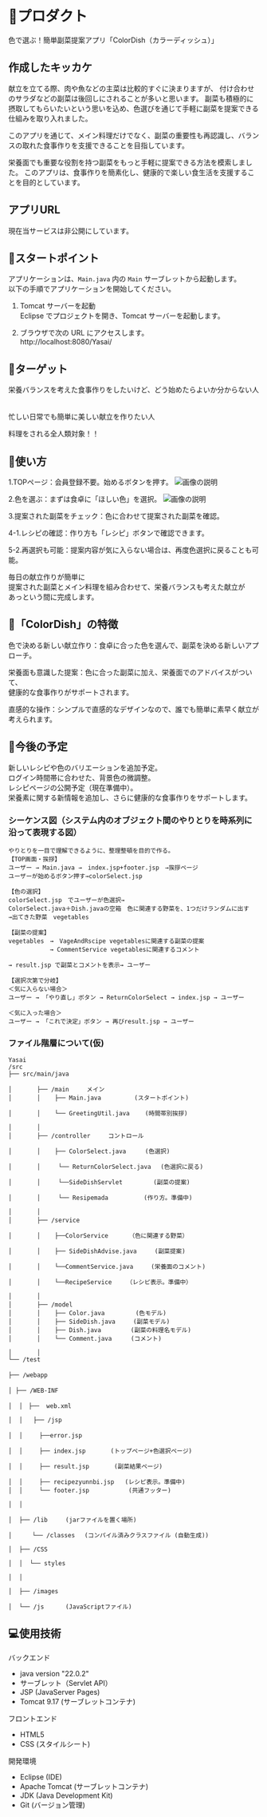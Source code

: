 # 🥬プロダクト
色で選ぶ！簡単副菜提案アプリ「ColorDish（カラーディッシュ）」  


## 作成したキッカケ
献立を立てる際、肉や魚などの主菜は比較的すぐに決まりますが、
付け合わせのサラダなどの副菜は後回しにされることが多いと思います。
副菜も積極的に摂取してもらいたいという思いを込め、色選びを通じて手軽に副菜を提案できる仕組みを取り入れました。

このアプリを通じて、メイン料理だけでなく、副菜の重要性も再認識し、バランスの取れた食事作りを支援できることを目指しています。

栄養面でも重要な役割を持つ副菜をもっと手軽に提案できる方法を模索しました。
このアプリは、食事作りを簡素化し、健康的で楽しい食生活を支援することを目的としています。


## アプリURL
現在当サービスは非公開にしています。  

## 📌スタートポイント
アプリケーションは、`Main.java` 内の `Main` サーブレットから起動します。  
以下の手順でアプリケーションを開始してください。  

 1. Tomcat サーバーを起動  
Eclipse でプロジェクトを開き、Tomcat サーバーを起動します。  

 2. ブラウザで次の URL にアクセスします。  
http://localhost:8080/Yasai/  


## 🎯ターゲット
栄養バランスを考えた食事作りをしたいけど、どう始めたらよいか分からない人  　　

忙しい日常でも簡単に美しい献立を作りたい人  

料理をされる全人類対象！！  


## 📒使い方
1.TOPページ：会員登録不要。始めるボタンを押す。
![画像の説明](images/main.png)

2.色を選ぶ：まずは食卓に「ほしい色」を選択。 
![画像の説明](images/color.png)

3.提案された副菜をチェック：色に合わせて提案された副菜を確認。  


4-1.レシピの確認：作り方も「レシピ」ボタンで確認できます。

5-2.再選択も可能：提案内容が気に入らない場合は、再度色選択に戻ることも可能。　　  

毎日の献立作りが簡単に  
提案された副菜とメイン料理を組み合わせて、栄養バランスも考えた献立が  
あっという間に完成します。  


## 🍴「ColorDish」の特徴
色で決める新しい献立作り：食卓に合った色を選んで、副菜を決める新しいアプローチ。  

栄養面も意識した提案：色に合った副菜に加え、栄養面でのアドバイスがついて、  
健康的な食事作りがサポートされます。  

直感的な操作：シンプルで直感的なデザインなので、誰でも簡単に素早く献立が考えられます。  


## 🌈今後の予定
新しいレシピや色のバリエーションを追加予定。    
ログイン時間帯に合わせた、背景色の微調整。  
レシピページの公開予定（現在準備中）。  
栄養素に関する新情報を追加し、さらに健康的な食事作りをサポートします。   


### シーケンス図（システム内のオブジェクト間のやりとりを時系列に沿って表現する図）
```
やりとりを一目で理解できるように、整理整頓を目的で作る。
【TOP画面・挨拶】
ユーザー → Main.java →　index.jsp+footer.jsp　→挨拶ページ 
ユーザーが始めるボタン押す→colorSelect.jsp　

【色の選択】
colorSelect.jsp　でユーザーが色選択→
ColorSelect.java＋Dish.javaの空箱　色に関連する野菜を、1つだけランダムに出す
→出てきた野菜　vegetables

【副菜の提案】
vegetables　→　VageAndRscipe vegetablesに関連する副菜の提案
　　　　　　　→ CommentService vegetablesに関連するコメント 

→ result.jsp で副菜とコメントを表示→ ユーザー

【選択次第で分岐】
＜気に入らない場合＞
ユーザー → 「やり直し」ボタン → ReturnColorSelect → index.jsp → ユーザー

＜気に入った場合＞
ユーザー → 「これで決定」ボタン → 再びresult.jsp → ユーザー
```


### ファイル階層について(仮)
```
Yasai
/src
├── src/main/java         

│       ├── /main　　　メイン
│       │    ├── Main.java　　　　　 (スタートポイント)

│       │    └── GreetingUtil.java　　 (時間帯別挨拶)

│       │
│       ├── /controller　　　コントロール 

│       │    ├── ColorSelect.java  　　(色選択)

│       │     └── ReturnColorSelect.java 　(色選択に戻る)

│       │     └──SideDishServlet　　　  　(副菜の提案)

│       │     └── Resipemada　　　　　　(作り方。準備中)

│       │
│       ├── /service　　　

│       │    ├──ColorService　　　　（色に関連する野菜）

│       │    ├── SideDishAdvise.java     (副菜提案)

│       │    └──CommentService.java     (栄養面のコメント)

│       │    └──RecipeService　　　（レシピ表示。準備中）

│       │
│       ├── /model　　　
│       │    ├── Color.java　　　　  (色モデル)
│       │    ├── SideDish.java　　　(副菜モデル)
│       │    ├── Dish.java　　　　　(副菜の料理名モデル)
│       │    └── Comment.java　　  (コメント)

│       │
└── /test

├── /webapp　　

│ ├── /WEB-INF 　 

│  │　├──  web.xml

│  │   ├── /jsp

│  │   　├──error.jsp

│  │   　├── index.jsp  　　　(トップページ+色選択ページ)

│  │   　├── result.jsp  　　　(副菜結果ページ)

│  │   　├── recipezyunnbi.jsp   (レシピ表示。準備中)
│  │  　 └── footer.jsp           (共通フッター)

│  │

│  ├── /lib     (jarファイルを置く場所)

│  　  └── /classes 　(コンパイル済みクラスファイル (自動生成))

│  ├── /CSS

│  │  └── styles

│  │

│  ├── /images

│  └── /js 　　　(JavaScriptファイル)
```



## 💻使用技術
バックエンド  
- java version "22.0.2"   
- サーブレット（Servlet API）  
- JSP (JavaServer Pages)  
- Tomcat 9.17 (サーブレットコンテナ)  

フロントエンド  
- HTML5  
- CSS (スタイルシート)  


開発環境
- Eclipse (IDE)  
- Apache Tomcat (サーブレットコンテナ)  
- JDK (Java Development Kit)  
- Git (バージョン管理)  






